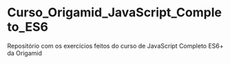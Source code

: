 # Curso_Origamid_JavaScript_Completo_ES6
Repositório com os exercícios feitos do curso de JavaScript Completo ES6+ da Origamid
